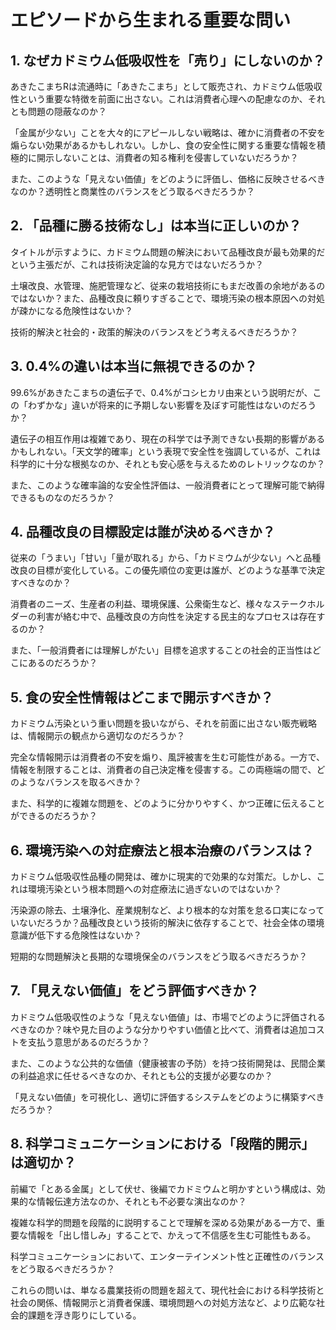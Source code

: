 # エピソードから生まれる重要な問い

## 1. なぜカドミウム低吸収性を「売り」にしないのか？

あきたこまちRは流通時に「あきたこまち」として販売され、カドミウム低吸収性という重要な特徴を前面に出さない。これは消費者心理への配慮なのか、それとも問題の隠蔽なのか？

「金属が少ない」ことを大々的にアピールしない戦略は、確かに消費者の不安を煽らない効果があるかもしれない。しかし、食の安全性に関する重要な情報を積極的に開示しないことは、消費者の知る権利を侵害していないだろうか？

また、このような「見えない価値」をどのように評価し、価格に反映させるべきなのか？透明性と商業性のバランスをどう取るべきだろうか？

## 2. 「品種に勝る技術なし」は本当に正しいのか？

タイトルが示すように、カドミウム問題の解決において品種改良が最も効果的だという主張だが、これは技術決定論的な見方ではないだろうか？

土壌改良、水管理、施肥管理など、従来の栽培技術にもまだ改善の余地があるのではないか？また、品種改良に頼りすぎることで、環境汚染の根本原因への対処が疎かになる危険性はないか？

技術的解決と社会的・政策的解決のバランスをどう考えるべきだろうか？

## 3. 0.4%の違いは本当に無視できるのか？

99.6%があきたこまちの遺伝子で、0.4%がコシヒカリ由来という説明だが、この「わずかな」違いが将来的に予期しない影響を及ぼす可能性はないのだろうか？

遺伝子の相互作用は複雑であり、現在の科学では予測できない長期的影響があるかもしれない。「天文学的確率」という表現で安全性を強調しているが、これは科学的に十分な根拠なのか、それとも安心感を与えるためのレトリックなのか？

また、このような確率論的な安全性評価は、一般消費者にとって理解可能で納得できるものなのだろうか？

## 4. 品種改良の目標設定は誰が決めるべきか？

従来の「うまい」「甘い」「量が取れる」から、「カドミウムが少ない」へと品種改良の目標が変化している。この優先順位の変更は誰が、どのような基準で決定すべきなのか？

消費者のニーズ、生産者の利益、環境保護、公衆衛生など、様々なステークホルダーの利害が絡む中で、品種改良の方向性を決定する民主的なプロセスは存在するのか？

また、「一般消費者には理解しがたい」目標を追求することの社会的正当性はどこにあるのだろうか？

## 5. 食の安全性情報はどこまで開示すべきか？

カドミウム汚染という重い問題を扱いながら、それを前面に出さない販売戦略は、情報開示の観点から適切なのだろうか？

完全な情報開示は消費者の不安を煽り、風評被害を生む可能性がある。一方で、情報を制限することは、消費者の自己決定権を侵害する。この両極端の間で、どのようなバランスを取るべきか？

また、科学的に複雑な問題を、どのように分かりやすく、かつ正確に伝えることができるのだろうか？

## 6. 環境汚染への対症療法と根本治療のバランスは？

カドミウム低吸収性品種の開発は、確かに現実的で効果的な対策だ。しかし、これは環境汚染という根本問題への対症療法に過ぎないのではないか？

汚染源の除去、土壌浄化、産業規制など、より根本的な対策を怠る口実になっていないだろうか？品種改良という技術的解決に依存することで、社会全体の環境意識が低下する危険性はないか？

短期的な問題解決と長期的な環境保全のバランスをどう取るべきだろうか？

## 7. 「見えない価値」をどう評価すべきか？

カドミウム低吸収性のような「見えない価値」は、市場でどのように評価されるべきなのか？味や見た目のような分かりやすい価値と比べて、消費者は追加コストを支払う意思があるのだろうか？

また、このような公共的な価値（健康被害の予防）を持つ技術開発は、民間企業の利益追求に任せるべきなのか、それとも公的支援が必要なのか？

「見えない価値」を可視化し、適切に評価するシステムをどのように構築すべきだろうか？

## 8. 科学コミュニケーションにおける「段階的開示」は適切か？

前編で「とある金属」として伏せ、後編でカドミウムと明かすという構成は、効果的な情報伝達方法なのか、それとも不必要な演出なのか？

複雑な科学的問題を段階的に説明することで理解を深める効果がある一方で、重要な情報を「出し惜しみ」することで、かえって不信感を生む可能性もある。

科学コミュニケーションにおいて、エンターテインメント性と正確性のバランスをどう取るべきだろうか？

これらの問いは、単なる農業技術の問題を超えて、現代社会における科学技術と社会の関係、情報開示と消費者保護、環境問題への対処方法など、より広範な社会的課題を浮き彫りにしている。